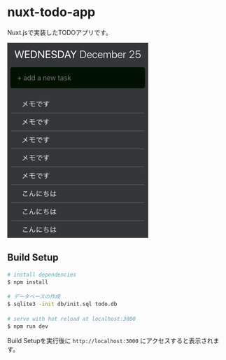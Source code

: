 # nuxt-todo-app

Nuxt.jsで実装したTODOアプリです。

![スクリーンショット](./screenshot.png)

## Build Setup

``` bash
# install dependencies
$ npm install

# データベースの作成
$ sqlite3 -init db/init.sql todo.db

# serve with hot reload at localhost:3000
$ npm run dev

```

Build Setupを実行後に `http://localhost:3000` にアクセスすると表示されます。
